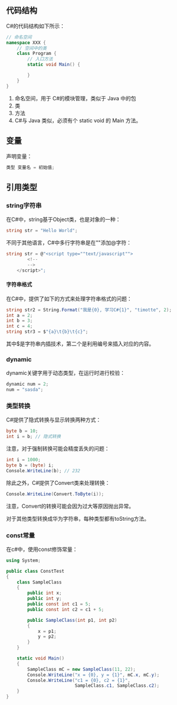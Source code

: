 ## 代码结构

C#的代码结构如下所示：

```c#
// 命名空间
namespace XXX {
    // 空间中的类
    class Program {
        // 入口方法
        static void Main() {

        }
    }
}
```

1. 命名空间，用于 C#的模块管理，类似于 Java 中的包
2. 类
3. 方法
4. C#与 Java 类似，必须有个 static void 的 Main 方法。

## 变量

声明变量：

```c#
类型 变量名 = 初始值;
```

## 引用类型
### string字符串
在C#中，string基于Object类，也是对象的一种：
```c#
string str = "Hello World";
```

不同于其他语言，C#中多行字符串是在""添加@字符：
```c#
string str = @"<script type=""text/javascript"">
        <!--
        -->
    </script>";
```

#### 字符串格式
在C#中，提供了如下的方式来处理字符串格式的问题：
```c#
string str2 = String.Format("我是{0}, 学习C#{1}", "timotte", 2);
int a = 2;
int b = 3;
int c = 4;
string str3 = $"{a}\t{b}\t{c}";
```

其中$是字符串内插技术，第二个是利用编号来插入对应的内容。

### dynamic
dynamic关键字用于动态类型，在运行时进行校验：
```c#
dynamic num = 2;
num = "sasda";
```

### 类型转换
C#提供了隐式转换与显示转换两种方式：
```c#
byte b = 10;
int i = b; // 隐式转换
```

注意，对于强制转换可能会精度丢失的问题：
```c#
int i = 1000;
byte b = (byte) i;
Console.WriteLine(b); // 232
```

除此之外，C#提供了Convert类来处理转换：
```c#
Console.WriteLine(Convert.ToByte(i));
```
注意，Convert的转换可能会因为过大等原因抛出异常。

对于其他类型转换成华为字符串，每种类型都有toString方法。

### const常量
在c#中，使用const修饰常量：
```c#
using System;

public class ConstTest
{
    class SampleClass
    {
        public int x;
        public int y;
        public const int c1 = 5;
        public const int c2 = c1 + 5;

        public SampleClass(int p1, int p2)
        {
            x = p1;
            y = p2;
        }
    }

    static void Main()
    {
        SampleClass mC = new SampleClass(11, 22);
        Console.WriteLine("x = {0}, y = {1}", mC.x, mC.y);
        Console.WriteLine("c1 = {0}, c2 = {1}",
                          SampleClass.c1, SampleClass.c2);
    }
}
```